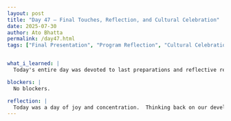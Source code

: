 ```yaml
---
layout: post
title: "Day 47 – Final Touches, Reflection, and Cultural Celebration"
date: 2025-07-30
author: Ato Bhatta
permalink: /day47.html
tags: ["Final Presentation", "Program Reflection", "Cultural Celebration", "Team Bonding"]


what_i_learned: |
  Today's entire day was devoted to last preparations and reflective reflection.  We spent the day going over our presentation again to make sure everything was perfect and prepared for the final display.  The overall success of the study program—what we had discovered, the difficulties we encountered, and the advancements we made—was also discussed by the entire team. We got together for a cultural potluck celebration in the afternoon.  Participants and groups brought in delicacies that represented their ethnic backgrounds, giving everyone a chance to share a little bit of their heritage.  It was a delightful and enjoyable way to wrap out the meeting, fostering camaraderie and honoring our cohort's variety.

blockers: |
  No blockers.

reflection: |
  Today was a day of joy and concentration.  Thinking back on our development made me realize how beneficial this experience has been for me both emotionally and academically.  The cultural potluck was a lovely way to celebrate our cohort's diversity and establish deeper connections.  It genuinely seemed like a fitting conclusion to a voyage that will never be forgotten. Over the past few weeks, I've learned the value of perseverance, patience, and collaboration from working with such a driven and cooperative group.  Because everyone contributed something different, we were able to conquer obstacles as a team.
---
```

